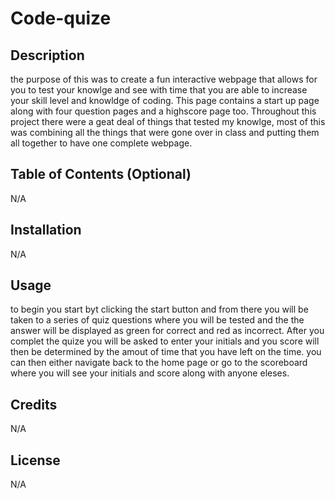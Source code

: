 # Code-quize

## Description

the purpose of this was to create a fun interactive webpage that allows for you to test your knowlge and see with time that you are able to increase your skill level and knowldge of coding. This page contains a start up page along with four question pages and a highscore page too. Throughout this project there were a  geat deal of things that tested my knowlge, most of this was combining all the things that were gone over in class and putting them all together to have one complete webpage.

## Table of Contents (Optional)
N/A
## Installation

N/A

## Usage
to begin you start byt clicking the start button and from there you will be taken to a series of quiz questions where you will be tested and the the answer will be displayed as green for correct and red as incorrect. After you complet the quize you will be asked to enter your initials and you score will then be determined by the amout of time that you have left on the time. you can then either navigate back to the home page or go to the scoreboard where you will see your initials and score along with anyone eleses.



## Credits

N/A

## License

N/A

